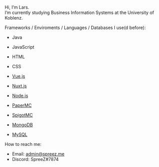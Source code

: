 Hi, I’m Lars.<br>
I’m currently studying Business Information Systems at the University of Koblenz.


Frameworks / Enviroments / Languages / Databases I use(d before):

- Java

- JavaScript

- HTML

- CSS

- [Vue.js](https://vuejs.org)

- [Nuxt.js](https://nuxtjs.org)

- [Node.js](https://nodejs.org)

- [PaperMC](https://papermc.io)

- [SpigotMC](https://spigotmc.org)

- [MongoDB](https://mongodb.com)

- [MySQL](https://mysql.com)

How to reach me:

  - Email: admin@spreez.me
  - Discord: SpreeZ#7874
